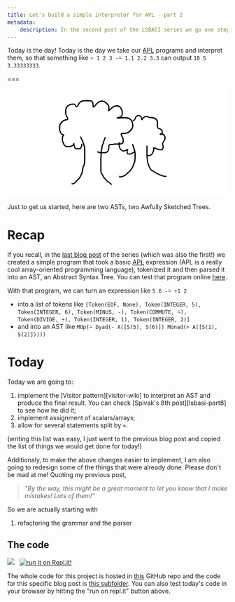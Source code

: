 ```yaml
---
title: Let's build a simple interpreter for APL - part 2
metadata:
    description: In the second post of the LSBASI series we go one step further in interpreting APL programs.
---
```


Today is the day! Today is the day we take our [APL][apl-wiki] programs and interpret them, so that something like `÷ 1 2 3 -⍨ 1.1 2.2 3.3` can output `10 5 3.33333333`.

===

![A black and white doodle of a person in front of a computer.](./lsbasi-apl-part2-bg.png)

Just to get us started, here are two ASTs, two Awfully Sketched Trees.

# Recap

If you recall, in the [last blog post][previous] of the series (which was also the first!) we created a simple program that took a basic [APL][apl-wiki] expression (APL is a really cool array-oriented programming language), tokenized it and then parsed it into an AST, an Abstract Syntax Tree. You can test that program online [here][repl-part1].

With that program, we can turn an expression like `5 6 -⍨ ÷1 2`

 - into a list of tokens like `[Token(EOF, None), Token(INTEGER, 5), Token(INTEGER, 6), Token(MINUS, -), Token(COMMUTE, ⍨), Token(DIVIDE, ÷), Token(INTEGER, 1), Token(INTEGER, 2)]`
 - and into an AST like `MOp(⍨ Dyad(- A([S(5), S(6)]) Monad(÷ A([S(1), S(2)]))))`

# Today

Today we are going to:

 1. implement the [Visitor pattern][visitor-wiki] to interpret an AST and produce the final result. You can check [Spivak's 8th post][lsbasi-part8] to see how he did it;
 1. implement assignment of scalars/arrays;
 1. allow for several statements split by `⋄`.

(writing this list was easy, I just went to the previous blog post and copied the list of things we would get done for today!)

Additionaly, to make the above changes easier to implement, I am also going to redesign some of the things that were already done. Please don't be mad at me! Quoting my previous post,

 > _"By the way, this might be a great moment to let you know that I make mistakes! Lots of them!"_

So we are actually starting with

 1. refactoring the grammar and the parser

## The code

[![](https://img.shields.io/github/stars/RojerGS/RGSPL?style=social)][rgspl-repo]&nbsp;&nbsp;&nbsp;[![run it on Repl.it!](https://repl.it/badge/github/RojerGS/RGSPL)][repl-part2]

The whole code for this project is hosted in [this][rgspl-repo] GitHub repo and the code for this specific blog post is [this subfolder][rgspl2]. You can also test today's code in your browser by hitting the "run on repl.it" button above.


# 


[repl-part1]: https://rgsplpart1.rojergs.repl.run/
[repl-part2]: https://google.com
[previous]: https://mathspp.com/blog/lsbasi-apl-part1
[apl-wiki]: https://aplwiki.com/
[rgspl-repo]: https://github.com/RojerGS/RGSPL
[rgspl2]: https://github.com/RojerGS/RGSPL/blob/master/part2